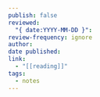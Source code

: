 ```yaml
---
publish: false
reviewed:
  "{ date:YYYY-MM-DD }": 
review-frequency: ignore
author: 
date published: 
link:
  - "[[reading]]"
tags:
  - notes
---
```


